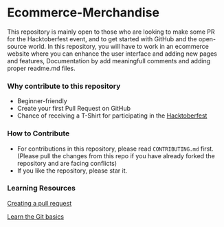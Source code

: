 # Ecommerce-Merchandise

<!--
[![Contribution Open](https://img.shields.io/badge/contributions-welcome-brightgreen.svg?style=flat)](https://github.com/mrcoder991/Hacktoberfest-Ecommerce/blob/master/CONTRIBUTING.md)
[![Open Source Love](https://badges.frapsoft.com/os/v1/open-source.svg?v=103)](https://github.com/mrcoder991/Hacktoberfest-Ecommerce/issues)
[![GitHub issues by-label](https://img.shields.io/github/mrcoder991/Hacktoberfest-Ecommerce.svg)](https://github.com/mrcoder991/Hacktoberfest-Ecommerce/pulls?q=is%3Apr+is%3Aclosed)
[![GitHub issues by-label](https://img.shields.io/github/issues-pr/ows-ali/Hacktoberfest.svg)](https://github.com/mrcoder991/Hacktoberfest-Ecommerce/pulls?q=is%3Aopen+is%3Apr) -->

This repository is mainly open to those who are looking to make some PR for the Hacktoberfest event, and to get started with GitHub and the open-source world.
In this repository, you will have to work in an ecommerce website where you can enhance the user interface and adding new pages and features, Documentation by add meaningfull comments and adding proper readme.md files.

### Why contribute to this repository

- Beginner-friendly
- Create your first Pull Request on GitHub
- Chance of receiving a T-Shirt for participating in the [Hacktoberfest](https://hacktoberfest.com)

### How to Contribute

- For contributions in this repository, please read `CONTRIBUTING.md` first. (Please pull the changes from this repo if you have already forked the repository and are facing conflicts)
- If you like the repository, please star it.

### Learning Resources

[Creating a pull request](https://services.github.com/on-demand/intro-to-github/create-pull-request)

[Learn the Git basics](https://try.github.io)
